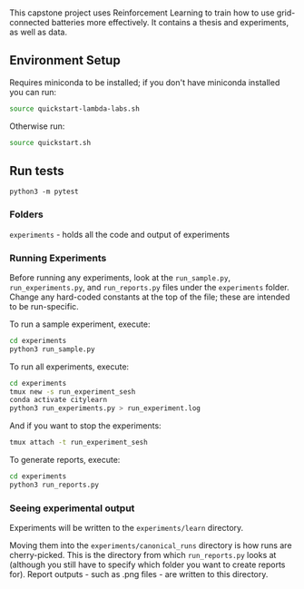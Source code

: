###

This capstone project uses Reinforcement Learning to train how to use grid-connected batteries more effectively. It contains a thesis and experiments, as well as data.

## Environment Setup

Requires miniconda to be installed; if you don't have miniconda installed you can run:

```bash
source quickstart-lambda-labs.sh
```

Otherwise run:

```bash
source quickstart.sh
```

## Run tests

```
python3 -m pytest
```

### Folders

`experiments` - holds all the code and output of experiments

### Running Experiments

Before running any experiments, look at the `run_sample.py`, `run_experiments.py`, and `run_reports.py` files under the `experiments` folder. Change any hard-coded constants at the top of the file; these are intended to be run-specific.

To run a sample experiment, execute:

```bash
cd experiments
python3 run_sample.py
```

To run all experiments, execute:

```bash
cd experiments
tmux new -s run_experiment_sesh
conda activate citylearn
python3 run_experiments.py > run_experiment.log
```

And if you want to stop the experiments:

```bash
tmux attach -t run_experiment_sesh
```

To generate reports, execute:

```bash
cd experiments
python3 run_reports.py
```

### Seeing experimental output

Experiments will be written to the `experiments/learn` directory.

Moving them into the `experiments/canonical_runs` directory is how runs are cherry-picked. This is the directory from which `run_reports.py` looks at (although you still have to specify which folder you want to create reports for). Report outputs - such as .png files - are written to this directory.